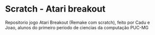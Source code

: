 # Scratch - Atari breakout
Repositorio jogo Atari Breakout (Remake com scratch), feito por Cadu e Joao, alunos do primeiro periodo de ciencias da computação PUC-MG
